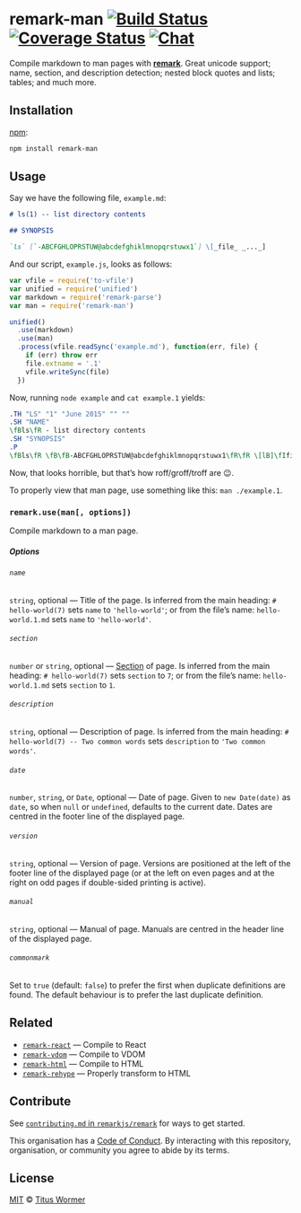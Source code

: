 # remark-man [![Build Status][build-badge]][build-status] [![Coverage Status][coverage-badge]][coverage-status] [![Chat][chat-badge]][chat]

Compile markdown to man pages with [**remark**][remark].  Great unicode
support; name, section, and description detection; nested block quotes
and lists; tables; and much more.

## Installation

[npm][]:

```bash
npm install remark-man
```

## Usage

Say we have the following file, `example.md`:

```markdown
# ls(1) -- list directory contents

## SYNOPSIS

`ls` [`-ABCFGHLOPRSTUW@abcdefghiklmnopqrstuwx1`] \[_file_ _..._]
```

And our script, `example.js`, looks as follows:

```javascript
var vfile = require('to-vfile')
var unified = require('unified')
var markdown = require('remark-parse')
var man = require('remark-man')

unified()
  .use(markdown)
  .use(man)
  .process(vfile.readSync('example.md'), function(err, file) {
    if (err) throw err
    file.extname = '.1'
    vfile.writeSync(file)
  })
```

Now, running `node example` and `cat example.1` yields:

```roff
.TH "LS" "1" "June 2015" "" ""
.SH "NAME"
\fBls\fR - list directory contents
.SH "SYNOPSIS"
.P
\fBls\fR \fB\fB-ABCFGHLOPRSTUW@abcdefghiklmnopqrstuwx1\fR\fR \[lB]\fIfile\fR \fI...\fR\[rB]
```

Now, that looks horrible, but that’s how roff/groff/troff are :wink:.

To properly view that man page, use something like this: `man ./example.1`.

### `remark.use(man[, options])`

Compile markdown to a man page.

##### Options

###### `name`

`string`, optional — Title of the page.
Is inferred from the main heading: `# hello-world(7)` sets `name` to
`'hello-world'`; or from the file’s name: `hello-world.1.md` sets `name` to
`'hello-world'`.

###### `section`

`number` or `string`, optional — [Section][man-section] of page.
Is inferred from the main heading: `# hello-world(7)` sets `section` to
`7`; or from the file’s name: `hello-world.1.md` sets `section` to `1`.

###### `description`

`string`, optional — Description of page.
Is inferred from the main heading: `# hello-world(7) -- Two common words` sets
`description` to `'Two common words'`.

###### `date`

`number`, `string`, or `Date`, optional — Date of page.  Given to
`new Date(date)` as `date`, so when `null` or `undefined`, defaults to the
current date.  Dates are centred in the footer line of the displayed page.

###### `version`

`string`, optional — Version of page.  Versions are positioned at the left of
the footer line of the displayed page (or at the left on even pages and at the
right on odd pages if double-sided printing is active).

###### `manual`

`string`, optional — Manual of page.  Manuals are centred in the header line of
the displayed page.

###### `commonmark`

Set to `true` (default: `false`) to prefer the first when duplicate definitions
are found.  The default behaviour is to prefer the last duplicate definition.

## Related

*   [`remark-react`](https://github.com/mapbox/remark-react)
    — Compile to React
*   [`remark-vdom`](https://github.com/remarkjs/remark-vdom)
    — Compile to VDOM
*   [`remark-html`](https://github.com/remarkjs/remark-html)
    — Compile to HTML
*   [`remark-rehype`](https://github.com/remarkjs/remark-rehype)
    — Properly transform to HTML

## Contribute

See [`contributing.md` in `remarkjs/remark`][contributing] for ways to get
started.

This organisation has a [Code of Conduct][coc].  By interacting with this
repository, organisation, or community you agree to abide by its terms.

## License

[MIT][license] © [Titus Wormer][author]

<!-- Definitions -->

[build-badge]: https://img.shields.io/travis/remarkjs/remark-man.svg

[build-status]: https://travis-ci.org/remarkjs/remark-man

[coverage-badge]: https://img.shields.io/codecov/c/github/remarkjs/remark-man.svg

[coverage-status]: https://codecov.io/github/remarkjs/remark-man

[chat-badge]: https://img.shields.io/gitter/room/remarkjs/Lobby.svg

[chat]: https://gitter.im/remarkjs/Lobby

[license]: LICENSE

[author]: http://wooorm.com

[npm]: https://docs.npmjs.com/cli/install

[remark]: https://github.com/remarkjs/remark

[contributing]: https://github.com/remarkjs/remark/blob/master/contributing.md

[coc]: https://github.com/remarkjs/remark/blob/master/code-of-conduct.md

[man-section]: https://en.wikipedia.org/wiki/Man_page#Manual_sections
